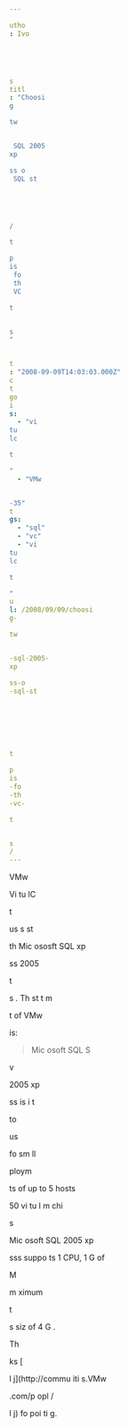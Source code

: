 ```yaml
---

utho
: Ivo 





s
titl
: "Choosi
g 

tw


 SQL 2005 
xp

ss o
 SQL st





/

t

p
is
 fo
 th
 VC 

t


s
"


t
: "2008-09-09T14:03:03.000Z"
c
t
go
i
s: 
  - "vi
tu
lc

t

"
  - "VMw


-35"
t
gs: 
  - "sql"
  - "vc"
  - "vi
tu
lc

t

"
u
l: /2008/09/09/choosi
g-

tw


-sql-2005-
xp

ss-o
-sql-st







t

p
is
-fo
-th
-vc-

t


s
/
---
```


VMw


 Vi
tu
lC

t

 us
s st





 th
 Mic
ososft SQL 
xp

ss 2005 

t


s
. Th
 st
t
m

t of VMw


 is:

> Mic
osoft SQL S

v

 2005 
xp

ss is i
t




 to 

 us

 fo
 sm
ll 

ploym

ts of up to 5 hosts 


 50 vi
tu
l m
chi

s

Mic
osoft SQL 2005 
xp

sss suppo
ts 1 CPU, 1 G
 of 

M 


 
 m
ximum 

t


s
 siz
 of 4 G
.

Th

ks [

l
j](http://commu
iti
s.VMw


.com/p
opl
/

l
j) fo
 poi
ti
g.






